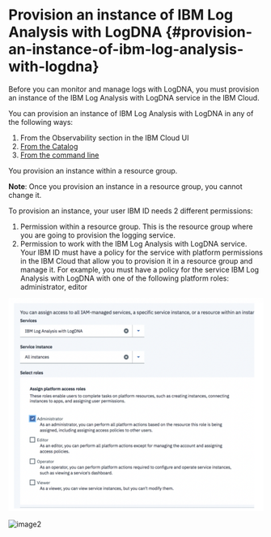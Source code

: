 # Provision an instance of IBM Log Analysis with LogDNA {#provision-an-instance-of-ibm-log-analysis-with-logdna}

Before you can monitor and manage logs with LogDNA, you must provision an instance of the IBM Log Analysis with LogDNA service in the IBM Cloud.

You can provision an instance of IBM Log Analysis with LogDNA in any of the following ways:

1.  From the Observability section in the IBM Cloud UI
2.  [From the Catalog](https://cloud.ibm.com/docs/services/Log-Analysis-with-LogDNA/provision.html)
3.  [From the command line](https://cloud.ibm.com/docs/services/Log-Analysis-with-LogDNA/provision.html)

You provision an instance within a resource group.

**Note**: Once you provision an instance in a resource group, you cannot change it.

To provision an instance, your user IBM ID needs 2 different permissions:

1.  Permission within a resource group. This is the resource group where you are going to provision the logging service.
2.  Permission to work with the IBM Log Analysis with LogDNA service. Your IBM ID must have a policy for the service with platform permissions in the IBM Cloud that allow you to provision it in a resource group and manage it. For example, you must have a policy for the service IBM Log Analysis with LogDNA with one of the following platform roles: administrator, editor

![image1](../images/logdna_img1.png)

![image2](..images/logdna_img2.png)

